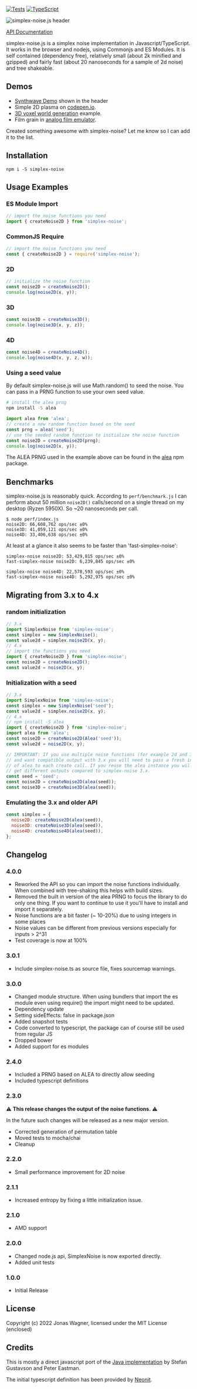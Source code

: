 [![Tests](https://github.com/jwagner/simplex-noise.js/actions/workflows/tests.yml/badge.svg)](https://github.com/jwagner/simplex-noise.js/actions/workflows/tests.yml) [![TypeScript](https://img.shields.io/badge/%3C%2F%3E-TypeScript-%230074c1.svg)](http://www.typescriptlang.org/)

![simplex-noise.js header](./doc/github-header-fs8.png)

[API Documentation](https://29a.ch/simplex-noise/docs/classes/SimplexNoise.html)


simplex-noise.js is a simplex noise implementation in Javascript/TypeScript.
It works in the browser and nodejs, using Commonjs and ES Modules.
It is self contained (dependency free), relatively small (about 2k minified and gzipped)
and fairly fast (about 20 nanoseconds for a sample of 2d noise) and tree shakeable.

## Demos

- [Synthwave Demo](https://29a.ch/sandbox/2022/simplex-noise-synthwave/) shown in the header 
- Simple 2D plasma on [codepen.io](http://codepen.io/jwagner/pen/BNmpdm/?editors=001).
- [3D voxel world generation](https://29a.ch/sandbox/2012/voxelworld/) example.
- Film grain in [analog film emulator](https://29a.ch/film-emulator/).

Created something awesome with simplex-noise? Let me know so I can add it to the list.

## Installation

```npm i -S simplex-noise```

## Usage Examples

### ES Module Import

```javascript
// import the noise functions you need
import { createNoise2D } from 'simplex-noise';
```

### CommonJS Require

```javascript
// import the noise functions you need
const { createNoise2D } = require('simplex-noise');
```

### 2D

```javascript
// initialize the noise function
const noise2D = createNoise2D();
console.log(noise2D(x, y));
```

### 3D

```javascript
const noise3D = createNoise3D();
console.log(noise3D(x, y, z));
```

### 4D

```javascript
const noise4D = createNoise4D();
console.log(noise4D(x, y, z, w));
```

### Using a seed value

By default simplex-noise.js will use Math.random() to seed the noise.
You can pass in a PRNG function to use your own seed value.

```bash
# install the alea prng
npm install -S alea
```

```javascript
import alea from 'alea';
// create a new random function based on the seed
const prng = alea('seed');
// use the seeded random function to initialize the noise function
const noise2D = createNoise2D(prng);
console.log(noise2D(x, y));
```

The ALEA PRNG used in the example above can be found in the [alea](https://npmjs.org/package/alea) npm package.

## Benchmarks

simplex-noise.js is reasonably quick.
According to `perf/benchmark.js` I can perform about 50 million `noise2D()` calls/second on a single thread on my desktop (Ryzen 5950X).
So ~20 nanoseconds per call.

```
$ node perf/index.js
noise2D: 66,608,762 ops/sec ±0% 
noise3D: 41,059,121 ops/sec ±0% 
noise4D: 33,406,638 ops/sec ±0% 
```

At least at a glance it also seems to be faster than 'fast-simplex-noise':
```
simplex-noise noise2D: 53,429,815 ops/sec ±0%
fast-simplex-noise noise2D: 6,239,845 ops/sec ±0%

simplex-noise noise4D: 22,578,593 ops/sec ±0%
fast-simplex-noise noise4D: 5,292,975 ops/sec ±0%
```

## Migrating from 3.x to 4.x

### random initialization
```javascript
// 3.x
import SimplexNoise from 'simplex-noise';
const simplex = new SimplexNoise();
const value2d = simplex.noise2D(x, y);
// 4.x
// import the functions you need
import { createNoise2D } from 'simplex-noise';
const noise2D = createNoise2D();
const value2d = noise2D(x, y);
```

### Initialization with a seed
```javascript
// 3.x
import SimplexNoise from 'simplex-noise';
const simplex = new SimplexNoise('seed');
const value2d = simplex.noise2D(x, y);
// 4.x
// npm install -S alea
import { createNoise2D } from 'simplex-noise';
import alea from 'alea';
const noise2D = createNoise2D(Alea('seed'));
const value2d = noise2D(x, y);

// IMPORTANT: If you use multiple noise functions (for example 2d and 3d)
// and want compatible output with 3.x you will need to pass a fresh instance
// of alea to each create call. If you reuse the alea instance you will
// get different outputs compared to simplex-noise 3.x.
const seed = 'seed';
const noise2D = createNoise2D(alea(seed));
const noise3D = createNoise3D(alea(seed));
```

### Emulating the 3.x and older API
```javascript
const simplex = {
  noise2D: createNoise2D(alea(seed)),
  noise3D: createNoise3D(alea(seed)),
  noise4D: createNoise4D(alea(seed)),
};
```

## Changelog

### 4.0.0
- Reworked the API so you can import the noise functions individually.
  When combined with tree-shaking this helps with build sizes.
- Removed the built in version of the alea PRNG to focus the library to do only one thing.
   If you want to continue to use it you'll have to install and import it separately.
- Noise functions are a bit faster (~ 10-20%) due to using integers in some places
- Noise values can be different from previous versions especially for inputs > 2^31
- Test coverage is now at 100%

### 3.0.1
- Include simplex-noise.ts as source file, fixes sourcemap warnings.

### 3.0.0
- Changed module structure. When using bundlers that import the es module even using require() the import might need to be updated.
- Dependency update
- Setting sideEffects: false in package.json
- Added snapshot tests
- Code converted to typescript, the package can of course still be used from regular JS
- Dropped bower
- Added support for es modules

### 2.4.0
- Included a PRNG based on ALEA to directly allow seeding
- Included typescript definitions

### 2.3.0

:warning: **This release changes the output of the noise functions.** :warning:

In the future such changes will be released as a new major version.

- Corrected generation of permutation table
- Moved tests to mocha/chai
- Cleanup

### 2.2.0
- Small performance improvement for 2D noise

### 2.1.1
- Increased entropy by fixing a little initialization issue.

### 2.1.0
- AMD support

### 2.0.0
- Changed node.js api, SimplexNoise is now exported directly.
- Added unit tests

### 1.0.0
- Initial Release

## License
Copyright (c) 2022 Jonas Wagner, licensed under the MIT License (enclosed)

## Credits
This is mostly a direct javascript port of the [Java implementation](http://webstaff.itn.liu.se/~stegu/simplexnoise/SimplexNoise.java)
by Stefan Gustavson and Peter Eastman.

The initial typescript definition has been provided by [Neonit](https://github.com/Neonit).
